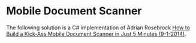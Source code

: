 # Mobile Document Scanner
The following solution is a C# implementation of Adrian Rosebrock [How to Build a Kick-Ass Mobile Document Scanner in Just 5 Minutes (9-1-2014)](http://www.pyimagesearch.com/2014/09/01/build-kick-ass-mobile-document-scanner-just-5-minutes/).
